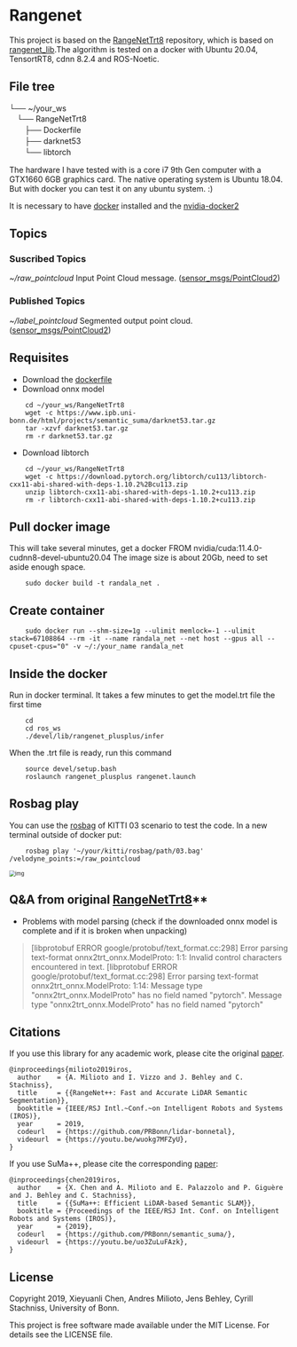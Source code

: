 # Rangenet 
This project is based on the [RangeNetTrt8](https://github.com/Natsu-Akatsuki/RangeNetTrt8) repository, which is based on [rangenet_lib](https://github.com/PRBonn/rangenet_lib).The algorithm is tested on a docker with Ubuntu 20.04, TensortRT8, cdnn 8.2.4 and ROS-Noetic.

## File tree
└── ~/your_ws   
　└── RangeNetTrt8  
　　├── Dockerfile   
　　├── darknet53   
　　└── libtorch   
  
The hardware I have tested with is a core i7 9th Gen computer with a GTX1660 6GB graphics card. The native operating system is Ubuntu 18.04. But with docker you can test it on any ubuntu system. :)

It is necessary to have [docker](https://www.digitalocean.com/community/tutorials/how-to-install-and-use-docker-on-ubuntu-18-04) installed and the [nvidia-docker2](https://docs.nvidia.com/datacenter/cloud-native/container-toolkit/install-guide.html)

## Topics
### Suscribed Topics
*~/raw_pointcloud* Input Point Cloud message. ([sensor_msgs/PointCloud2](http://docs.ros.org/en/lunar/api/sensor_msgs/html/msg/PointCloud2.html))

### Published Topics
*~/label_pointcloud* Segmented output point cloud. ([sensor_msgs/PointCloud2](http://docs.ros.org/en/lunar/api/sensor_msgs/html/msg/PointCloud2.html))

## Requisites
- Download the [dockerfile](https://github.com/EPVelasco/RangeNetTrt8/blob/master/Dockerfile)
- Download onnx model 
```
    cd ~/your_ws/RangeNetTrt8
    wget -c https://www.ipb.uni-bonn.de/html/projects/semantic_suma/darknet53.tar.gz 
    tar -xzvf darknet53.tar.gz
    rm -r darknet53.tar.gz
```
- Download libtorch 
```
    cd ~/your_ws/RangeNetTrt8
    wget -c https://download.pytorch.org/libtorch/cu113/libtorch-cxx11-abi-shared-with-deps-1.10.2%2Bcu113.zip
    unzip libtorch-cxx11-abi-shared-with-deps-1.10.2+cu113.zip
    rm -r libtorch-cxx11-abi-shared-with-deps-1.10.2+cu113.zip
```

## Pull docker image
This will take several minutes, get a docker FROM nvidia/cuda:11.4.0-cudnn8-devel-ubuntu20.04
The image size is about 20Gb, need to set aside enough space.
```
    sudo docker build -t randala_net .
```
## Create container
```
    sudo docker run --shm-size=1g --ulimit memlock=-1 --ulimit stack=67108864 --rm -it --name randala_net --net host --gpus all --cpuset-cpus="0" -v ~/:/your_name randala_net
```
## Inside the docker 
Run in docker terminal. It takes a few minutes to get the model.trt file the first time
```
    cd
    cd ros_ws 
    ./devel/lib/rangenet_plusplus/infer
```
When the .trt file is ready, run this command
```
    source devel/setup.bash
    roslaunch rangenet_plusplus rangenet.launch
```
## Rosbag play
You can use the [rosbag](https://drive.google.com/file/d/1Sdh-m30VW-PFf7fCqD-kIljHiUjoJh2_/view?usp=share_link) of KITTI 03 scenario to test the code.
In a new terminal outside of docker put: 

```
    rosbag play '~/your/kitti/rosbag/path/03.bag'  /velodyne_points:=/raw_pointcloud
```

<img src="https://natsu-akatsuki.oss-cn-guangzhou.aliyuncs.com/img/ros.gif" alt="img" style="zoom:67%;" />

## Q&A from original [RangeNetTrt8](https://github.com/Natsu-Akatsuki/RangeNetTrt8)**

- Problems with model parsing (check if the downloaded onnx model is complete and if it is broken when unpacking)

> [libprotobuf ERROR google/protobuf/text_format.cc:298] Error parsing text-format onnx2trt_onnx.ModelProto: 1:1: Invalid control characters encountered in text. 
> [libprotobuf ERROR google/protobuf/text_format.cc:298] Error parsing text-format onnx2trt_onnx.ModelProto: 1:14: Message type "onnx2trt_onnx.ModelProto" has no field named "pytorch". Message type "onnx2trt_onnx.ModelProto" has no field named "pytorch"

## Citations

If you use this library for any academic work, please cite the original [paper](https://www.ipb.uni-bonn.de/wp-content/papercite-data/pdf/milioto2019iros.pdf).

```
@inproceedings{milioto2019iros,
  author    = {A. Milioto and I. Vizzo and J. Behley and C. Stachniss},
  title     = {{RangeNet++: Fast and Accurate LiDAR Semantic Segmentation}},
  booktitle = {IEEE/RSJ Intl.~Conf.~on Intelligent Robots and Systems (IROS)},
  year      = 2019,
  codeurl   = {https://github.com/PRBonn/lidar-bonnetal},
  videourl  = {https://youtu.be/wuokg7MFZyU},
}
```

If you use SuMa++, please cite the corresponding [paper](https://www.ipb.uni-bonn.de/wp-content/papercite-data/pdf/chen2019iros.pdf):

```
@inproceedings{chen2019iros, 
  author    = {X. Chen and A. Milioto and E. Palazzolo and P. Giguère and J. Behley and C. Stachniss},
  title     = {{SuMa++: Efficient LiDAR-based Semantic SLAM}},
  booktitle = {Proceedings of the IEEE/RSJ Int. Conf. on Intelligent Robots and Systems (IROS)},
  year      = {2019},
  codeurl   = {https://github.com/PRBonn/semantic_suma/},
  videourl  = {https://youtu.be/uo3ZuLuFAzk},
}
```

## License

Copyright 2019, Xieyuanli Chen, Andres Milioto, Jens Behley, Cyrill Stachniss, University of Bonn.

This project is free software made available under the MIT License. For details see the LICENSE file.
